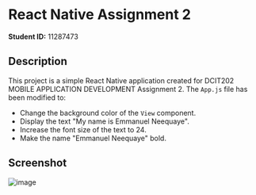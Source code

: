 # React Native Assignment 2

**Student ID:** 11287473

## Description

This project is a simple React Native application created for DCIT202 MOBILE APPLICATION DEVELOPMENT Assignment 2. The `App.js` file has been modified to:
- Change the background color of the `View` component.
- Display the text "My name is Emmanuel Neequaye".
- Increase the font size of the text to 24.
- Make the name "Emmanuel Neequaye" bold.

## Screenshot

![image](https://github.com/ENEEQUAYE/rn-assignment2-11287473/assets/173492335/6407e5d7-d16f-4cc6-9f51-3c38c5fedc52)




